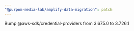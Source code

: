 ```yaml
---
"@purpom-media-lab/amplify-data-migration": patch
---
```


Bump @aws-sdk/credential-providers from 3.675.0 to 3.726.1
